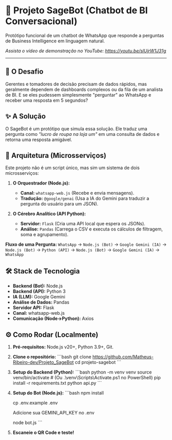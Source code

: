 # 🤖 Projeto SageBot (Chatbot de BI Conversacional)

Protótipo funcional de um chatbot de WhatsApp que responde a perguntas de Business Intelligence em linguagem natural.

*Assista o vídeo de demonstração no YouTube: https://youtu.be/slUjrW1J31g*

---

## 🎯 O Desafio

Gerentes e tomadores de decisão precisam de dados rápidos, mas geralmente dependem de dashboards complexos ou da fila de um analista de BI. E se eles pudessem simplesmente "perguntar" ao WhatsApp e receber uma resposta em 5 segundos?

## ✨ A Solução

O SageBot é um protótipo que simula essa solução. Ele traduz uma pergunta como *"lucro de roupa na loja um"* em uma consulta de dados e retorna uma resposta amigável.

## 🚀 Arquitetura (Microsserviços)

Este projeto não é um script único, mas sim um sistema de dois microsserviços:

1.  **O Orquestrador (Node.js):**
    * **Canal:** `whatsapp-web.js` (Recebe e envia mensagens).
    * **Tradução:** `@google/genai` (Usa a IA do Gemini para traduzir a pergunta do usuário para um JSON).

2.  **O Cérebro Analítico (API Python):**
    * **Servidor:** `Flask` (Cria uma API local que espera os JSONs).
    * **Análise:** `Pandas` (Carrega o CSV e executa os cálculos de filtragem, soma e agrupamento).

**Fluxo de uma Pergunta:**
`WhatsApp` → `Node.js (Bot)` → `Google Gemini (IA)` → `Node.js (Bot)` → `Python (API)` → `Node.js (Bot)` → `Google Gemini (IA)` → `WhatsApp`

## 🛠️ Stack de Tecnologia

* **Backend (Bot):** Node.js
* **Backend (API):** Python 3
* **IA (LLM):** Google Gemini
* **Análise de Dados:** Pandas
* **Servidor API:** Flask
* **Canal:** whatsapp-web.js
* **Comunicação (Node->Python):** Axios

## ⚙️ Como Rodar (Localmente)

1.  **Pré-requisitos:** Node.js v20+, Python 3.9+, Git.
2.  **Clone o repositório:**
    \`\`\`bash
    git clone https://github.com/Matheus-Ribeiro-dev/Projeto_SageBot
    cd projeto-sagebot
    \`\`\`
3.  **Setup do Backend (Python):**
    \`\`\`bash
    python -m venv venv
    source venv/bin/activate  # (Ou .\\venv\\Scripts\\Activate.ps1 no PowerShell)
    pip install -r requirements.txt 
    python api.py
    \`\`\`
4.  **Setup do Bot (Node.js):**
    \`\`\`bash
    npm install
    
    cp .env.example .env
    
    Adicione sua GEMINI_API_KEY no .env
    
    node bot.js
    \`\`\`
6.  **Escaneie o QR Code e teste!**
